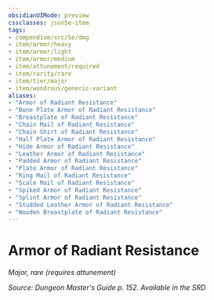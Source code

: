 ```yaml
---
obsidianUIMode: preview
cssclasses: json5e-item
tags:
- compendium/src/5e/dmg
- item/armor/heavy
- item/armor/light
- item/armor/medium
- item/attunement/required
- item/rarity/rare
- item/tier/major
- item/wondrous/generic-variant
aliases: 
- "Armor of Radiant Resistance"
- "Bone Plate Armor of Radiant Resistance"
- "Breastplate of Radiant Resistance"
- "Chain Mail of Radiant Resistance"
- "Chain Shirt of Radiant Resistance"
- "Half Plate Armor of Radiant Resistance"
- "Hide Armor of Radiant Resistance"
- "Leather Armor of Radiant Resistance"
- "Padded Armor of Radiant Resistance"
- "Plate Armor of Radiant Resistance"
- "Ring Mail of Radiant Resistance"
- "Scale Mail of Radiant Resistance"
- "Spiked Armor of Radiant Resistance"
- "Splint Armor of Radiant Resistance"
- "Studded Leather Armor of Radiant Resistance"
- "Wooden Breastplate of Radiant Resistance"
---
```

# Armor of Radiant Resistance
*Major, rare (requires attunement)*  


*Source: Dungeon Master's Guide p. 152. Available in the <span title='Systems Reference Document (5.1)'>SRD</span>*